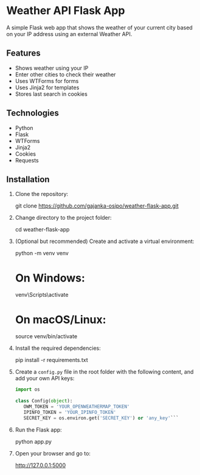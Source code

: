 # Weather API Flask App

A simple Flask web app that shows the weather of your current city based on your IP address using an external Weather API.

## Features

- Shows weather using your IP
- Enter other cities to check their weather
- Uses WTForms for forms
- Uses Jinja2 for templates
- Stores last search in cookies

## Technologies

- Python
- Flask
- WTForms
- Jinja2
- Cookies
- Requests

## Installation

1. Clone the repository:

   git clone https://github.com/gajanka-osipo/weather-flask-app.git

2. Change directory to the project folder:

   cd weather-flask-app

3. (Optional but recommended) Create and activate a virtual environment:

   python -m venv venv
   # On Windows:
   venv\Scripts\activate
   # On macOS/Linux:
   source venv/bin/activate

4. Install the required dependencies:

   pip install -r requirements.txt

5. Create a `config.py` file in the root folder with the following content, and add your own API keys:
   ```python
   import os
    
   class Config(object):
      OWM_TOKEN = 'YOUR_OPENWEATHERMAP_TOKEN'
      IPINFO_TOKEN = 'YOUR_IPINFO_TOKEN'
      SECRET_KEY = os.environ.get('SECRET_KEY') or 'any_key'```

7. Run the Flask app:

   python app.py

8. Open your browser and go to:

   http://127.0.0.1:5000
